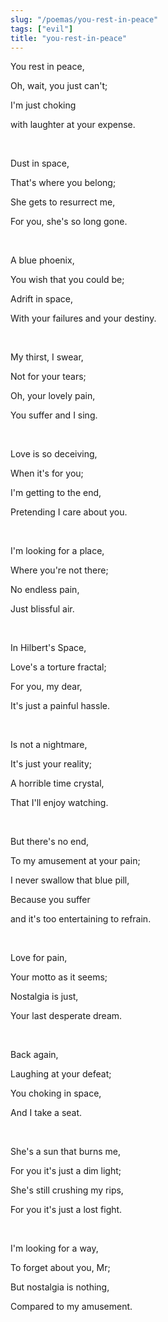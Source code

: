 ```yaml
---
slug: "/poemas/you-rest-in-peace"
tags: ["evil"]
title: "you-rest-in-peace"
---
```

You rest in peace,

Oh, wait, you just can't;

I'm just choking

with laughter at your expense.

&nbsp;

Dust in space,

That's where you belong;

She gets to resurrect me,

For you, she's so long gone.

&nbsp;

A blue phoenix,

You wish that you could be;

Adrift in space,

With your failures and your destiny.

&nbsp;

My thirst, I swear,

Not for your tears;

Oh, your lovely pain,

You suffer and I sing.

&nbsp;

Love is so deceiving,

When it's for you;

I'm getting to the end,

Pretending I care about you.

&nbsp;

I'm looking for a place,

Where you're not there;

No endless pain,

Just blissful air.

&nbsp;

In Hilbert's Space,

Love's a torture fractal;

For you, my dear,

It's just a painful hassle.

&nbsp;

Is not a nightmare,

It's just your reality;

A horrible time crystal,

That I'll enjoy watching.

&nbsp;

But there's no end,

To my amusement at your pain;

I never swallow that blue pill,

Because you suffer

and it's too entertaining to refrain.

&nbsp;

Love for pain,

Your motto as it seems;

Nostalgia is just,

Your last desperate dream.

&nbsp;

Back again,

Laughing at your defeat;

You choking in space,

And I take a seat.

&nbsp;

She's a sun that burns me,

For you it's just a dim light;

She's still crushing my rips,

For you it's just a lost fight.

&nbsp;

I'm looking for a way,

To forget about you, Mr;

But nostalgia is nothing,

Compared to my amusement.